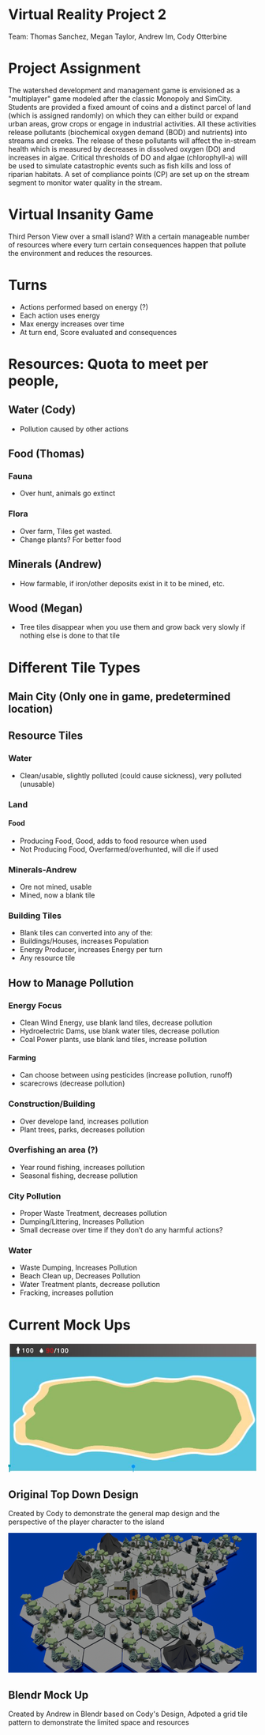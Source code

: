 # Virtual Reality Project 2
Team: Thomas Sanchez, Megan Taylor, Andrew Im, Cody Otterbine

# Project Assignment
The watershed development and management game is envisioned as a "multiplayer" game modeled after the classic Monopoly and SimCity. Students are provided a fixed amount of coins and a distinct parcel of land (which is assigned randomly) on which they can either build or expand urban areas, grow crops or engage in industrial activities. All these activities release pollutants (biochemical oxygen demand (BOD) and nutrients) into streams and creeks. The release of these pollutants will affect the in-stream health which is measured by decreases in dissolved oxygen (DO) and increases in algae. Critical thresholds of DO and algae (chlorophyll-a) will be used to simulate catastrophic events such as fish kills and loss of riparian habitats. A set of compliance points (CP) are set up on the stream segment to monitor water quality in the stream. 

# Virtual Insanity Game

Third Person View over a small island? With a certain manageable number of resources where every turn certain consequences happen that pollute the environment and reduces the resources.  

# Turns
+ Actions performed based on energy (?)
+ Each action uses energy
+ Max energy increases over time
+ At turn end, Score evaluated and consequences 

# Resources: Quota to meet per people, 

## Water (Cody)
+ Pollution caused by other actions

## Food (Thomas)
### Fauna
+ Over hunt, animals go extinct
### Flora
+ Over farm, Tiles get wasted.
+ Change plants? For better food
## Minerals (Andrew)
+ How farmable, if iron/other deposits exist in it to be mined, etc.
## Wood (Megan)
+ Tree tiles disappear when you use them and grow back very slowly if nothing else is done to that tile




# Different Tile Types
## Main City (Only one in game, predetermined location)
## Resource Tiles
### Water
* Clean/usable, slightly polluted (could cause sickness), very polluted (unusable)
### Land
#### Food
* Producing Food, Good, adds to food resource when used
* Not Producing Food, Overfarmed/overhunted, will die if used
### Minerals-Andrew
* Ore not mined, usable 
* Mined, now a blank tile
### Building Tiles
* Blank tiles can converted into any of the:
* Buildings/Houses, increases Population
* Energy Producer, increases Energy per turn
* Any resource tile

## How to Manage Pollution
### Energy Focus
* Clean Wind Energy, use blank land tiles, decrease pollution
* Hydroelectric Dams, use blank water tiles, decrease pollution
* Coal Power plants, use blank land tiles, increase pollution
#### Farming
* Can choose between using pesticides (increase pollution, runoff) 
* scarecrows (decrease pollution)
### Construction/Building
* Over develope land, increases pollution
* Plant trees, parks, decreases pollution
### Overfishing an area (?)
* Year round fishing, increases pollution
* Seasonal fishing, decrease pollution
### City Pollution
* Proper Waste Treatment, decreases pollution
* Dumping/Littering, Increases Pollution
* Small decrease over time if they don’t do any harmful actions?
### Water
* Waste Dumping, Increases Pollution
* Beach Clean up, Decreases Pollution
* Water Treatment plants, decrease pollution
* Fracking, increases pollution


# Current Mock Ups
![alt text](https://github.com/Thomas245166/Virtual_Reality_Project_2/blob/master/Mock%20Ups/Cody%20mock%20up.JPG "Cody Mock Up")
## Original Top Down Design
Created by Cody to demonstrate the general map design and the perspective of the player character to the island 

![alt text](https://github.com/Thomas245166/Virtual_Reality_Project_2/blob/master/Mock%20Ups/Andrews%20mark%20up.png "Blendr Mock Up")
## Blendr Mock Up
Created by Andrew in Blendr based on Cody's Design, Adpoted a grid tile pattern to demonstrate the limited space and resources
